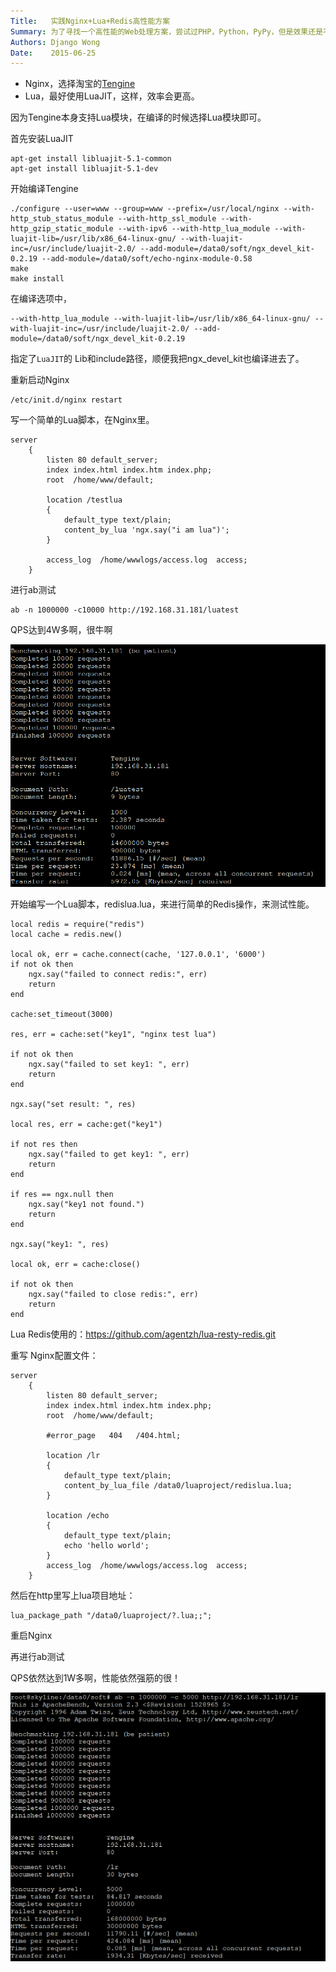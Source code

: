 ```yaml
---
Title:   实践Nginx+Lua+Redis高性能方案
Summary: 为了寻找一个高性能的Web处理方案，尝试过PHP，Python，PyPy，但是效果还是不怎么好，终于瞄上了Lua
Authors: Django Wong
Date:    2015-06-25
---
```


- Nginx，选择淘宝的[Tengine](http://tengine.taobao.org/)
- Lua，最好使用LuaJIT，这样，效率会更高。

因为Tengine本身支持Lua模块，在编译的时候选择Lua模块即可。

首先安装LuaJIT

	apt-get install libluajit-5.1-common
	apt-get install libluajit-5.1-dev
	
开始编译Tengine

	./configure --user=www --group=www --prefix=/usr/local/nginx --with-http_stub_status_module --with-http_ssl_module --with-http_gzip_static_module --with-ipv6 --with-http_lua_module --with-luajit-lib=/usr/lib/x86_64-linux-gnu/ --with-luajit-inc=/usr/include/luajit-2.0/ --add-module=/data0/soft/ngx_devel_kit-0.2.19 --add-module=/data0/soft/echo-nginx-module-0.58
	make
	make install

在编译选项中，

	--with-http_lua_module --with-luajit-lib=/usr/lib/x86_64-linux-gnu/ --with-luajit-inc=/usr/include/luajit-2.0/ --add-module=/data0/soft/ngx_devel_kit-0.2.19

指定了`LuaJIT`的 Lib和include路径，顺便我把ngx\_devel\_kit也编译进去了。

重新启动Nginx

	/etc/init.d/nginx restart
	
写一个简单的Lua脚本，在Nginx里。

	server
		{
			listen 80 default_server;
			index index.html index.htm index.php;
			root  /home/www/default;
			
			location /testlua
			{
				default_type text/plain;
				content_by_lua 'ngx.say("i am lua")';
			}
			
			access_log  /home/wwwlogs/access.log  access;
		}
	
进行ab测试

	ab -n 1000000 -c10000 http://192.168.31.181/luatest

QPS达到4W多啊，很牛啊

![](/static/attach/qps4w.png)

开始编写一个Lua脚本，redislua.lua，来进行简单的Redis操作，来测试性能。

	local redis = require("redis")
	local cache = redis.new()

	local ok, err = cache.connect(cache, '127.0.0.1', '6000')
	if not ok then
		ngx.say("failed to connect redis:", err)
		return
	end

	cache:set_timeout(3000)

	res, err = cache:set("key1", "nginx test lua")

	if not ok then
		ngx.say("failed to set key1: ", err)
		return
	end

	ngx.say("set result: ", res)

	local res, err = cache:get("key1")
	 
	if not res then
		ngx.say("failed to get key1: ", err)
		return
	end
	  
	if res == ngx.null then
		ngx.say("key1 not found.")
		return
	end 
	  
	ngx.say("key1: ", res)

	local ok, err = cache:close()
	  
	if not ok then
		ngx.say("failed to close redis:", err)
		return
	end 

Lua Redis使用的：<https://github.com/agentzh/lua-resty-redis.git>

重写 Nginx配置文件：

	server
		{
			listen 80 default_server;
			index index.html index.htm index.php;
			root  /home/www/default;

			#error_page   404   /404.html;

			location /lr
			{
				default_type text/plain;
				content_by_lua_file /data0/luaproject/redislua.lua;	
			}
			
			location /echo
			{
				default_type text/plain;
				echo 'hello world';
			}
			access_log  /home/wwwlogs/access.log  access;
		}
	
然后在http里写上lua项目地址：

	lua_package_path "/data0/luaproject/?.lua;;"; 
	
重启Nginx

再进行ab测试

QPS依然达到1W多啊，性能依然强筋的很！

![](/static/attach/qps1w.png)
